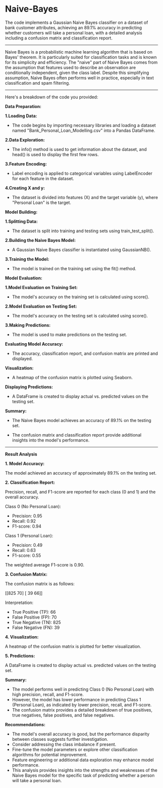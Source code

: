 # Naive-Bayes

The code implements a Gaussian Naive Bayes classifier on a dataset of bank customer attributes, achieving an 89.1% accuracy in predicting whether customers will take a personal loan, with a detailed analysis including a confusion matrix and classification report.

---

Naive Bayes is a probabilistic machine learning algorithm that is based on Bayes' theorem. It is particularly suited for classification tasks and is known for its simplicity and efficiency. The "naive" part of Naive Bayes comes from the assumption that features used to describe an observation are conditionally independent, given the class label. Despite this simplifying assumption, Naive Bayes often performs well in practice, especially in text classification and spam filtering.

---

Here's a breakdown of the code you provided:

**Data Preparation:**

**1.Loading Data:**

* The code begins by importing necessary libraries and loading a dataset named "Bank_Personal_Loan_Modelling.csv" into a Pandas DataFrame.

**2.Data Exploration:**

* The info() method is used to get information about the dataset, and head() is used to display the first few rows.
  
**3.Feature Encoding:**

* Label encoding is applied to categorical variables using LabelEncoder for each feature in the dataset.

**4.Creating X and y:**

* The dataset is divided into features (X) and the target variable (y), where "Personal Loan" is the target.
  
**Model Building:**

**1.Splitting Data:**

* The dataset is split into training and testing sets using train_test_split().

**2.Building the Naive Bayes Model:**

* A Gaussian Naive Bayes classifier is instantiated using GaussianNB().

**3.Training the Model:**

* The model is trained on the training set using the fit() method.

**Model Evaluation:**

**1.Model Evaluation on Training Set:**

* The model's accuracy on the training set is calculated using score().

**2.Model Evaluation on Testing Set:**

* The model's accuracy on the testing set is calculated using score().

**3.Making Predictions:**

* The model is used to make predictions on the testing set.
  
**Evaluating Model Accuracy:**

* The accuracy, classification report, and confusion matrix are printed and displayed.

**Visualization:**

* A heatmap of the confusion matrix is plotted using Seaborn.

**Displaying Predictions:**

* A DataFrame is created to display actual vs. predicted values on the testing set.

**Summary:**

* The Naive Bayes model achieves an accuracy of 89.1% on the testing set.
  
* The confusion matrix and classification report provide additional insights into the model's performance.

---

**Result Analysis**

**1. Model Accuracy:**

The model achieved an accuracy of approximately 89.1% on the testing set.

**2. Classification Report:**

Precision, recall, and F1-score are reported for each class (0 and 1) and the overall accuracy.

Class 0 (No Personal Loan):
* Precision: 0.95
* Recall: 0.92
* F1-score: 0.94
  
Class 1 (Personal Loan):
* Precision: 0.49
* Recall: 0.63
* F1-score: 0.55
  
The weighted average F1-score is 0.90.

**3. Confusion Matrix:**

The confusion matrix is as follows:

[[825  70]
 [ 39  66]]
 
Interpretation:
* True Positive (TP): 66
* False Positive (FP): 70
* True Negative (TN): 825
* False Negative (FN): 39
  
**4. Visualization:**

A heatmap of the confusion matrix is plotted for better visualization.

**5. Predictions:**

A DataFrame is created to display actual vs. predicted values on the testing set.

**Summary:**

* The model performs well in predicting Class 0 (No Personal Loan) with high precision, recall, and F1-score.
* However, the model has lower performance in predicting Class 1 (Personal Loan), as indicated by lower precision, recall, and F1-score.
* The confusion matrix provides a detailed breakdown of true positives, true negatives, false positives, and false negatives.

**Recommendations:**

* The model's overall accuracy is good, but the performance disparity between classes suggests further investigation.
* Consider addressing the class imbalance if present.
* Fine-tune the model parameters or explore other classification algorithms for potential improvement.
* Feature engineering or additional data exploration may enhance model performance.
* This analysis provides insights into the strengths and weaknesses of the Naive Bayes model for the specific task of predicting whether a person will take a personal loan.
